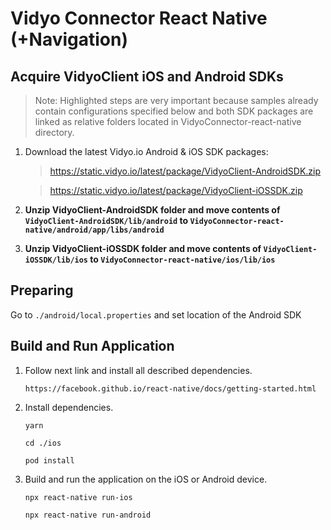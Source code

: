# Vidyo Connector React Native (+Navigation)


## Acquire VidyoClient iOS and Android SDKs
> Note: Highlighted steps are very important because samples already contain configurations specified below and both SDK packages are linked as relative folders located in VidyoConnector-react-native directory.

1. Download the latest Vidyo.io Android & iOS SDK packages:

    > https://static.vidyo.io/latest/package/VidyoClient-AndroidSDK.zip
    
    > https://static.vidyo.io/latest/package/VidyoClient-iOSSDK.zip
    
2. **Unzip VidyoClient-AndroidSDK folder and move contents of `VidyoClient-AndroidSDK/lib/android` 
   to `VidyoConnector-react-native/android/app/libs/android`**
   
3. **Unzip VidyoClient-iOSSDK folder and move contents of `VidyoClient-iOSSDK/lib/ios` 
   to `VidyoConnector-react-native/ios/lib/ios`**

## Preparing

Go to `./android/local.properties` and set location of the Android SDK

## Build and Run Application

1. Follow next link and install all described dependencies.

    `https://facebook.github.io/react-native/docs/getting-started.html`

2. Install dependencies.

    `yarn`
    
    `cd ./ios`
    
    `pod install`

3. Build and run the application on the iOS or Android device.

    `npx react-native run-ios`
    
    `npx react-native run-android`
